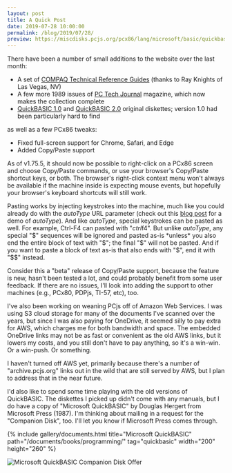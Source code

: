 ```yaml
---
layout: post
title: A Quick Post
date: 2019-07-28 10:00:00
permalink: /blog/2019/07/28/
preview: https://miscdisks.pcjs.org/pcx86/lang/microsoft/basic/quickbasic/1.00/MS-QUICKBASIC-100.jpg
---
```


There have been a number of small additions to the website over the last month:

- A set of [COMPAQ Technical Reference Guides](/machines/pcx86/compaq/deskpro286/#documents) (thanks to Ray Knights of Las Vegas, NV)
- A few more 1989 issues of [PC Tech Journal](/documents/magazines/pctj/) magazine, which now makes the collection complete
- [QuickBASIC 1.0](/software/pcx86/lang/microsoft/basic/quickbasic/1.00/) and [QuickBASIC 2.0](/software/pcx86/lang/microsoft/basic/quickbasic/2.00/) original diskettes; version 1.0 had been particularly hard to find

as well as a few PCx86 tweaks:

- Fixed full-screen support for Chrome, Safari, and Edge
- Added Copy/Paste support

As of v1.75.5, it should now be possible to right-click on a PCx86 screen and choose Copy/Paste commands, or use
your browser's Copy/Paste shortcut keys, or both.  The browser's right-click context menu won't always be available
if the machine inside is expecting mouse events, but hopefully your browser's keyboard shortcuts will still work.

Pasting works by injecting keystrokes into the machine, much like you could already do with the *autoType* URL parameter
(check out this [blog post](/blog/2018/03/22/) for a demo of *autoType*).  And like *autoType*, special keystrokes can be
pasted as well.  For example, Ctrl-F4 can pasted with "$ctrl$f4".  But unlike *autoType*, any special "$" sequences will
be ignored and pasted as-is *unless* you also end the entire block of text with "$"; the final "$" will not be pasted.
And if you want to paste a block of text as-is that also ends with "$", end it with "$$" instead.

Consider this a "beta" release of Copy/Paste support, because the feature is new, hasn't been tested a lot, and could
probably benefit from some user feedback.  If there are no issues, I'll look into adding the support to other machines
(e.g., PCx80, PDPjs, TI-57, etc), too.

I've also been working on weaning PCjs off of Amazon Web Services.  I was using S3 cloud storage for many of the
documents I've scanned over the years, but since I was also paying for OneDrive, it seemed silly to pay extra for AWS,
which charges me for both bandwidth and space.  The embedded OneDrive links may not be as fast or convenient as the old
AWS links, but it lowers my costs, and you still don't have to pay anything, so it's a win-win.  Or a win-push.  Or
something.

I haven't turned off AWS yet, primarily because there's a number of "archive.pcjs.org" links out in the wild that are
still served by AWS, but I plan to address that in the near future.

I'd also like to spend some time playing with the old versions of QuickBASIC.
The diskettes I picked up didn't come with any manuals, but I do have a copy of "Microsoft QuickBASIC" by Douglas Hergert
from Microsoft Press (1987).  I'm thinking about mailing in a request for the "Companion Disk", too.  I'll let you know if
Microsoft Press comes through.

{% include gallery/documents.html title="Microsoft QuickBASIC" path="/documents/books/programming/" tag="quickbasic" width="200" height="260" %}

![Microsoft QuickBASIC Companion Disk Offer](/documents/books/programming/covers/Microsoft_QuickBASIC-1987-Offer.jpg)
